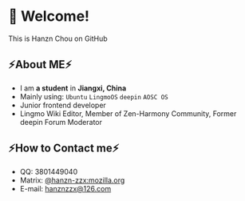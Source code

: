 # 👋 Welcome!
This is Hanzn Chou on GitHub
## ⚡About ME⚡
- I am **a student** in **Jiangxi, China**
- Mainly using: `Ubuntu` `LingmoOS`  `deepin`  `AOSC OS`
- Junior frontend developer
- Lingmo Wiki Editor, Member of Zen-Harmony Community, Former deepin Forum Moderator
## ⚡How to Contact me⚡
- QQ: 3801449040
- Matrix: [@hanzn-zzx:mozilla.org](https://matrix.to/#/@hanzn-zzx:mozilla.org)
- E-mail: [hanznzzx@126.com](mailto:hanznzzx@126.com)
